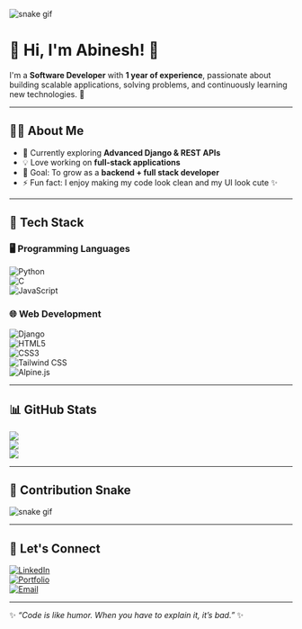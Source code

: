 ![snake gif](https://github.com/abinesh/abinesh/blob/output/github-contribution-grid-snake.svg)

# 💫 Hi, I'm Abinesh! 👋  

I'm a **Software Developer** with **1 year of experience**, passionate about building scalable applications, solving problems, and continuously learning new technologies. 🚀  

---

## 🧑‍💻 About Me  
- 🌱 Currently exploring **Advanced Django & REST APIs**  
- 💡 Love working on **full-stack applications**  
- 🎯 Goal: To grow as a **backend + full stack developer**  
- ⚡ Fun fact: I enjoy making my code look clean and my UI look cute ✨  

---

## 🔧 Tech Stack  

### 🖥️ Programming Languages  
![Python](https://img.shields.io/badge/Python-3776AB?style=for-the-badge&logo=python&logoColor=white)  
![C](https://img.shields.io/badge/C-00599C?style=for-the-badge&logo=c&logoColor=white)  
![JavaScript](https://img.shields.io/badge/JavaScript-F7DF1E?style=for-the-badge&logo=javascript&logoColor=black)  

### 🌐 Web Development  
![Django](https://img.shields.io/badge/Django-092E20?style=for-the-badge&logo=django&logoColor=white)  
![HTML5](https://img.shields.io/badge/HTML5-E34F26?style=for-the-badge&logo=html5&logoColor=white)  
![CSS3](https://img.shields.io/badge/CSS3-1572B6?style=for-the-badge&logo=css3&logoColor=white)  
![Tailwind CSS](https://img.shields.io/badge/TailwindCSS-38B2AC?style=for-the-badge&logo=tailwind-css&logoColor=white)  
![Alpine.js](https://img.shields.io/badge/Alpine.js-77C1D2?style=for-the-badge&logo=alpine.js&logoColor=black)  

---

## 📊 GitHub Stats  

![](https://github-readme-stats.vercel.app/api?username=abinesh&show_icons=true&theme=radical)  
![](https://github-readme-streak-stats.herokuapp.com/?user=abinesh&theme=radical)  
![](https://github-readme-stats.vercel.app/api/top-langs/?username=abinesh&layout=compact&theme=radical)  

---

## 🐍 Contribution Snake  

![snake gif](https://github.com/abinesh/abinesh/blob/output/github-contribution-grid-snake.gif)

---

## 🌟 Let's Connect  

[![LinkedIn](https://img.shields.io/badge/LinkedIn-0A66C2?style=for-the-badge&logo=linkedin&logoColor=white)](https://www.linkedin.com/)  
[![Portfolio](https://img.shields.io/badge/Portfolio-FF4088?style=for-the-badge&logo=vercel&logoColor=white)](https://yourportfolio.com)  
[![Email](https://img.shields.io/badge/Email-D14836?style=for-the-badge&logo=gmail&logoColor=white)](mailto:your@email.com)  

---

✨ _“Code is like humor. When you have to explain it, it’s bad.”_ ✨
